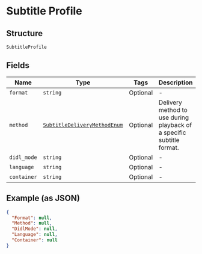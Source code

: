 
# Subtitle Profile

## Structure

`SubtitleProfile`

## Fields

| Name | Type | Tags | Description |
|  --- | --- | --- | --- |
| `format` | `string` | Optional | - |
| `method` | [`SubtitleDeliveryMethodEnum`](../../doc/models/subtitle-delivery-method-enum.md) | Optional | Delivery method to use during playback of a specific subtitle format. |
| `didl_mode` | `string` | Optional | - |
| `language` | `string` | Optional | - |
| `container` | `string` | Optional | - |

## Example (as JSON)

```json
{
  "Format": null,
  "Method": null,
  "DidlMode": null,
  "Language": null,
  "Container": null
}
```

